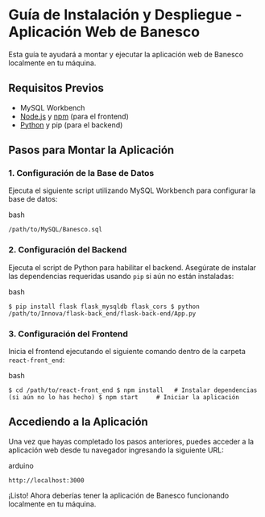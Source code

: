 # Guía de Instalación y Despliegue - Aplicación Web de Banesco

Esta guía te ayudará a montar y ejecutar la aplicación web de Banesco localmente en tu máquina.

## Requisitos Previos

- MySQL Workbench
- [Node.js](https://nodejs.org/) y [npm](https://www.npmjs.com/) (para el frontend)
- [Python](https://www.python.org/) y pip (para el backend)

## Pasos para Montar la Aplicación

### 1. Configuración de la Base de Datos

Ejecuta el siguiente script utilizando MySQL Workbench para configurar la base de datos:

bash

`/path/to/MySQL/Banesco.sql`

### 2. Configuración del Backend

Ejecuta el script de Python para habilitar el backend. Asegúrate de instalar las dependencias requeridas usando `pip` si aún no están instaladas:

bash

`$ pip install flask flask_mysqldb flask_cors $ python /path/to/Innova/flask-back_end/flask-back-end/App.py`

### 3. Configuración del Frontend

Inicia el frontend ejecutando el siguiente comando dentro de la carpeta `react-front_end`:

bash

`$ cd /path/to/react-front_end $ npm install   # Instalar dependencias (si aún no lo has hecho) $ npm start     # Iniciar la aplicación`

## Accediendo a la Aplicación

Una vez que hayas completado los pasos anteriores, puedes acceder a la aplicación web desde tu navegador ingresando la siguiente URL:

arduino

`http://localhost:3000`

¡Listo! Ahora deberías tener la aplicación de Banesco funcionando localmente en tu máquina.
